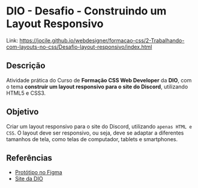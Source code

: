 # DIO - Desafio - Construindo um Layout Responsivo

Link: <https://jocile.github.io/webdesigner/formacao-css/2-Trabalhando-com-layouts-no-css/Desafio-layout-responsivo/index.html>

## Descrição

Atividade prática do Curso de **Formação CSS Web Developer** da **DIO**, com o tema **construir um layout responsivo para o site do Discord**, utilizando HTML5 e CSS3.

## Objetivo

Criar um layout responsivo para o site do Discord, utilizando `apenas HTML e CSS`. O layout deve ser responsivo, ou seja, deve se adaptar a diferentes tamanhos de tela, como telas de computador, tablets e smartphones.

## Referências

- [Protótipo no Figma](https://www.figma.com/design/NRBYrG5d4DSzObv7dpTqoM/Desafio-Responsividade---DIO)
- [Site da DIO](https://www.dio.me/bootcamp/formacao-css)
